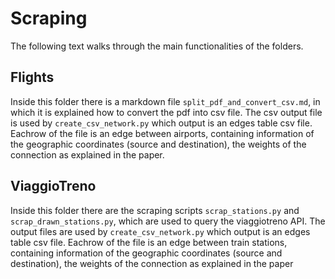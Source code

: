 # Scraping
The following text walks through the main functionalities of the folders.
## Flights
Inside this folder there is a markdown file `split_pdf_and_convert_csv.md`, in which it is explained how to convert the pdf into csv file. The csv output file is used by `create_csv_network.py` which output is an edges table csv file. Eachrow of the file is an edge between airports, containing information of the geographic coordinates (source and destination), the weights of the connection as explained in the paper.
## ViaggioTreno
Inside this folder there are the scraping scripts `scrap_stations.py` and `scrap_drawn_stations.py`, which are used to query the viaggiotreno API. The output files are used by `create_csv_network.py` which output is an edges table csv file. Eachrow of the file is an edge between train stations, containing information of the geographic coordinates (source and destination), the weights of the connection as explained in the paper
